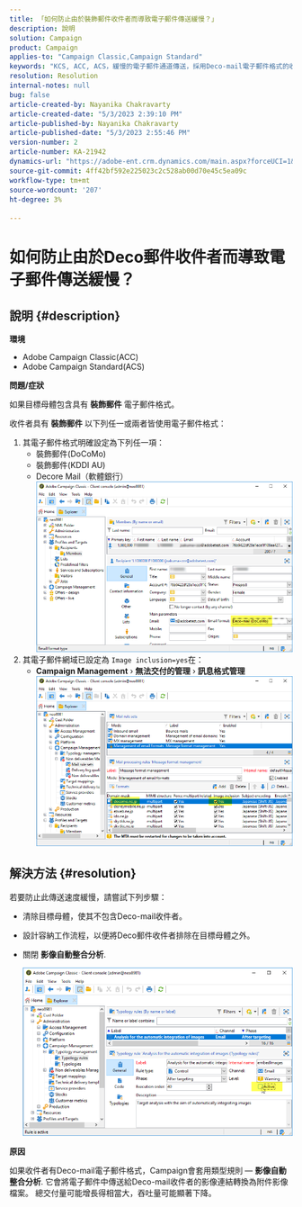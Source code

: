 ```yaml
---
title: 「如何防止由於裝飾郵件收件者而導致電子郵件傳送緩慢？」
description: 說明
solution: Campaign
product: Campaign
applies-to: "Campaign Classic,Campaign Standard"
keywords: "KCS, ACC, ACS，緩慢的電子郵件通道傳送，採用Deco-mail電子郵件格式的收件者，效能，吞吐量"
resolution: Resolution
internal-notes: null
bug: false
article-created-by: Nayanika Chakravarty
article-created-date: "5/3/2023 2:39:10 PM"
article-published-by: Nayanika Chakravarty
article-published-date: "5/3/2023 2:55:46 PM"
version-number: 2
article-number: KA-21942
dynamics-url: "https://adobe-ent.crm.dynamics.com/main.aspx?forceUCI=1&pagetype=entityrecord&etn=knowledgearticle&id=707ebc3c-c0e9-ed11-a7c6-6045bd006b25"
source-git-commit: 4ff42bf592e225023c2c528ab00d70e45c5ea09c
workflow-type: tm+mt
source-wordcount: '207'
ht-degree: 3%

---
```


# 如何防止由於Deco郵件收件者而導致電子郵件傳送緩慢？

## 說明 {#description}


<b>環境</b>

- Adobe Campaign Classic(ACC)
- Adobe Campaign Standard(ACS)


<b>問題/症狀</b>

如果目標母體包含具有 <b>裝飾郵件</b> 電子郵件格式。

收件者具有 <b>裝飾郵件</b> 以下列任一或兩者皆使用電子郵件格式：

1. 其電子郵件格式明確設定為下列任一項：
   - 裝飾郵件(DoCoMo)
   - 裝飾郵件(KDDI AU)
   - Decore Mail（軟體銀行）         ![](assets/___727ebc3c-c0e9-ed11-a7c6-6045bd006b25___.png)
2. 其電子郵件網域已設定為 `Image inclusion=yes`在：
   - <b>Campaign Management</b> › <b>無法交付的管理</b> › <b>訊息格式管理</b>        ![](assets/___c4d8b442-c0e9-ed11-a7c6-6045bd006b25___.png)



## 解決方法 {#resolution}


若要防止此傳送速度緩慢，請嘗試下列步驟：

- 清除目標母體，使其不包含Deco-mail收件者。
- 設計容納工作流程，以便將Deco郵件收件者排除在目標母體之外。
- 關閉 <b>影像自動整合分析</b>.


   ![](assets/6f31278e-55e4-ed11-a7c7-6045bd006b4b.png)


<b>原因</b>

如果收件者有Deco-mail電子郵件格式，Campaign會套用類型規則 —  <b>影像自動整合分析</b>. 它會將電子郵件中傳送給Deco-mail收件者的影像連結轉換為附件影像檔案。 總交付量可能增長得相當大，吞吐量可能顯著下降。
